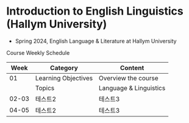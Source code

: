 # Introduction to English Linguistics (Hallym University)
- Spring 2024, English Language & Literature at Hallym University


Course Weekly Schedule

|Week|Category|Content|
|------|---|---|
|01|Learning Objectives|Overview the course|
|  |Topics| Language & Linguistics|
|02-03|테스트2|테스트3|
|04-05|테스트2|테스트3|
  
